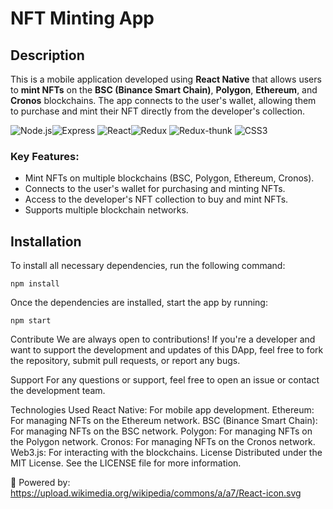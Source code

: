 # NFT Minting App

## Description

This is a mobile application developed using **React Native** that allows users to **mint NFTs** on the **BSC (Binance Smart Chain)**, **Polygon**, **Ethereum**, and **Cronos** blockchains. The app connects to the user's wallet, allowing them to purchase and mint their NFT directly from the developer's collection.

 ![Node.js](https://img.shields.io/badge/-Node.js-green)![Express](https://img.shields.io/badge/-Express-blue) ![React](https://img.shields.io/badge/-React-blue)![Redux](https://img.shields.io/badge/-Redux-purple) ![Redux-thunk](https://img.shields.io/badge/-Redux--thunk-purple) ![CSS3](https://img.shields.io/badge/-CSS3-blue)

### Key Features:
- Mint NFTs on multiple blockchains (BSC, Polygon, Ethereum, Cronos).
- Connects to the user's wallet for purchasing and minting NFTs.
- Access to the developer's NFT collection to buy and mint NFTs.
- Supports multiple blockchain networks.

## Installation

To install all necessary dependencies, run the following command:

~~~
npm install
~~~


Once the dependencies are installed, start the app by running:

~~~
npm start
~~~



Contribute
We are always open to contributions! If you're a developer and want to support the development and updates of this DApp, feel free to fork the repository, submit pull requests, or report any bugs.

Support
For any questions or support, feel free to open an issue or contact the development team.

Technologies Used
React Native: For mobile app development.
Ethereum: For managing NFTs on the Ethereum network.
BSC (Binance Smart Chain): For managing NFTs on the BSC network.
Polygon: For managing NFTs on the Polygon network.
Cronos: For managing NFTs on the Cronos network.
Web3.js: For interacting with the blockchains.
License
Distributed under the MIT License. See the LICENSE file for more information.

🚀 Powered by:
https://upload.wikimedia.org/wikipedia/commons/a/a7/React-icon.svg
